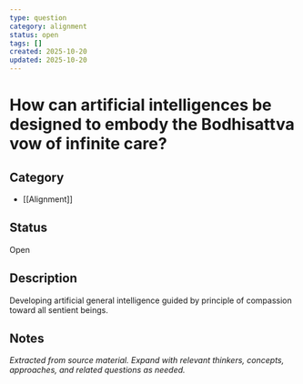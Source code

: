 ```yaml
---
type: question
category: alignment
status: open
tags: []
created: 2025-10-20
updated: 2025-10-20
---
```


# How can artificial intelligences be designed to embody the Bodhisattva vow of infinite care?

## Category

- [[Alignment]]

## Status

Open

## Description

Developing artificial general intelligence guided by principle of compassion toward all sentient beings.

## Notes

*Extracted from source material. Expand with relevant thinkers, concepts, approaches, and related questions as needed.*

